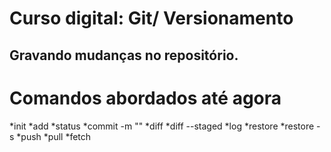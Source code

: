 # Curso digital: Git/ Versionamento

## Gravando mudanças no repositório.
   # Comandos abordados até agora #
   *init        *add <file>
   *status      *commit -m ""
   *diff        *diff --staged
   *log         *restore 
   *restore -s  *push
   *pull        *fetch
